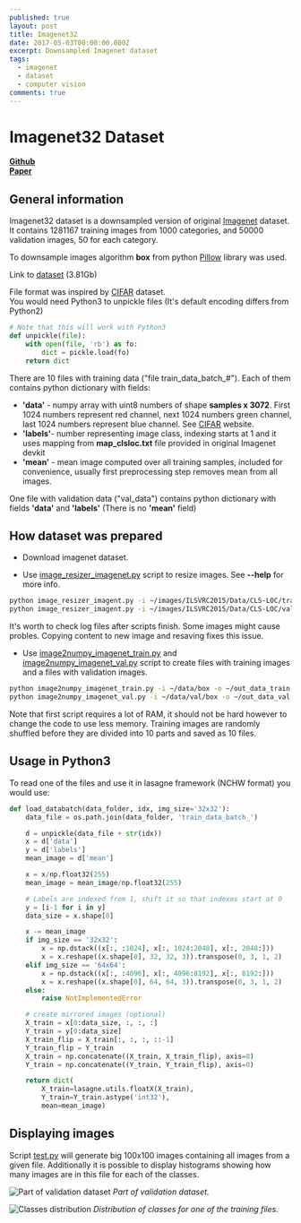 ```yaml
---
published: true
layout: post
title: Imagenet32
date: 2017-05-03T00:00:00.000Z
excerpt: Downsampled Imagenet dataset
tags:
  - imagenet
  - dataset
  - computer vision
comments: true
---
```



# Imagenet32 Dataset
**[Github](https://github.com)**  
**[Paper](https://arxiv.org/)**
## General information
Imagenet32 dataset is a downsampled version of original [Imagenet](http://image-net.org/)
dataset.  
It contains 1281167 training images from 1000 categories, and 50000 validation images, 50 for each category.

To downsample images algorithm **box** from python [Pillow](https://pillow.readthedocs.io/en/4.1.x/) library was used.

Link to [dataset](https://figshare.com/articles/Imagenet_32/4960082) (3.81Gb)

File format was inspired by [CIFAR](https://www.cs.toronto.edu/~kriz/cifar.html) dataset.  
You would need Python3 to unpickle files (It's default encoding differs from Python2)

```python
# Note that this will work with Python3
def unpickle(file):
    with open(file, 'rb') as fo:
        dict = pickle.load(fo)
    return dict
```

There are 10 files with training data ("file train\_data\_batch\_#"). Each of them contains python dictionary with fields:

* **'data'** - numpy array with uint8 numbers of shape **samples x 3072**. First 1024 numbers represent red channel, next 1024 numbers green channel, last 1024 numbers represent blue channel. See [CIFAR](https://www.cs.toronto.edu/~kriz/cifar.html) website.
* **'labels'**- number representing image class, indexing starts at 1 and it uses mapping from **map_clsloc.txt** file provided in original Imagenet devkit
* **'mean'** - mean image computed over all training samples, included for convenience, usually first preprocessing step removes mean from all images.

One file with validation data ("val_data") contains python dictionary with fields **'data'** and **'labels'** (There is no **'mean'** field)


## How dataset was prepared


* Download imagenet dataset.

* Use [image_resizer_imagenet.py](https://github.com/) script to resize images. See **--help** for more info.

```bash
python image_resizer_imagent.py -i ~/images/ILSVRC2015/Data/CLS-LOC/train -o ~/data/ -s 32 -a box -r -j 10 
python image_resizer_imagent.py -i ~/images/ILSVRC2015/Data/CLS-LOC/val -o ~/data/val -s 32 -a box
```
It's worth to check log files after scripts finish. Some images might cause probles. Copying content to new image and resaving fixes this issue.

* Use [image2numpy_imagenet_train.py](https://github.com/) and [image2numpy_imagenet_val.py](https://github.com/) script to create files with training images and a files with validation images.

```bash
python image2numpy_imagenet_train.py -i ~/data/box -o ~/out_data_train
python image2numpy_imagenet_val.py -i ~/data/val/box -o ~/out_data_val
```
Note that first script requires a lot of RAM, it should not be hard however to change the code to use less memory. Training images are randomly shuffled before they are divided into 10 parts and saved as 10 files. 

## Usage in Python3

To read one of the files and use it in lasagne framework (NCHW format) you would use:

```python
def load_databatch(data_folder, idx, img_size='32x32'):
    data_file = os.path.join(data_folder, 'train_data_batch_')

    d = unpickle(data_file + str(idx))
    x = d['data']
    y = d['labels']
    mean_image = d['mean']

    x = x/np.float32(255)
    mean_image = mean_image/np.float32(255)

    # Labels are indexed from 1, shift it so that indexes start at 0
    y = [i-1 for i in y]
    data_size = x.shape[0]

    x -= mean_image
    if img_size == '32x32':
        x = np.dstack((x[:, :1024], x[:, 1024:2048], x[:, 2048:]))
        x = x.reshape((x.shape[0], 32, 32, 3)).transpose(0, 3, 1, 2)
    elif img_size == '64x64':
        x = np.dstack((x[:, :4096], x[:, 4096:8192], x[:, 8192:]))
        x = x.reshape((x.shape[0], 64, 64, 3)).transpose(0, 3, 1, 2)
    else:
        raise NotImplementedError

    # create mirrored images (optional)
    X_train = x[0:data_size, :, :, :]
    Y_train = y[0:data_size]
    X_train_flip = X_train[:, :, :, ::-1]
    Y_train_flip = Y_train
    X_train = np.concatenate((X_train, X_train_flip), axis=0)
    Y_train = np.concatenate((Y_train, Y_train_flip), axis=0)

    return dict(
        X_train=lasagne.utils.floatX(X_train),
        Y_train=Y_train.astype('int32'),
        mean=mean_image)
```

## Displaying images

Script [test.py](https://github.com) will generate big 100x100 images containing all images from a given file. Additionally it is possible to display histograms showing how many images are in this file for each of the classes.

![Part of validation dataset](https://github.com/PatrykChrabaszcz/PatrykChrabaszcz.github.io/blob/master/assets/img/Imagenet32/Imagenet32.png)
*Part of validation dataset.*



![Classes distribution](https://github.com/PatrykChrabaszcz/PatrykChrabaszcz.github.io/blob/master/assets/img/Imagenet32/Samples.png)
*Distribution of classes for one of the training files.*

